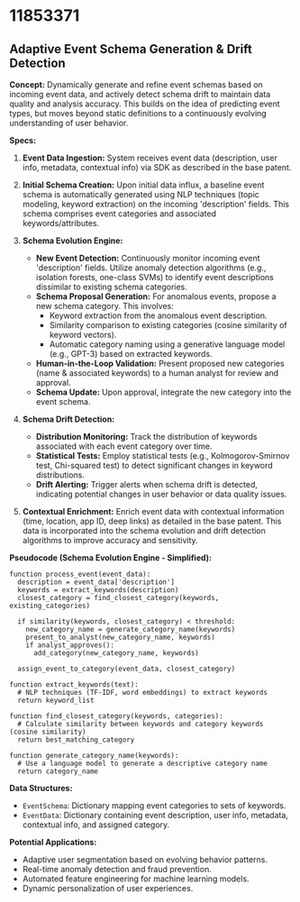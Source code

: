 # 11853371

## Adaptive Event Schema Generation & Drift Detection

**Concept:** Dynamically generate and refine event schemas based on incoming event data, and actively detect schema drift to maintain data quality and analysis accuracy. This builds on the idea of predicting event types, but moves beyond static definitions to a continuously evolving understanding of user behavior.

**Specs:**

1.  **Event Data Ingestion:** System receives event data (description, user info, metadata, contextual info) via SDK as described in the base patent.

2.  **Initial Schema Creation:** Upon initial data influx, a baseline event schema is automatically generated using NLP techniques (topic modeling, keyword extraction) on the incoming 'description' fields. This schema comprises event categories and associated keywords/attributes.

3.  **Schema Evolution Engine:**
    *   **New Event Detection:** Continuously monitor incoming event 'description' fields. Utilize anomaly detection algorithms (e.g., isolation forests, one-class SVMs) to identify event descriptions dissimilar to existing schema categories.
    *   **Schema Proposal Generation:** For anomalous events, propose a new schema category. This involves:
        *   Keyword extraction from the anomalous event description.
        *   Similarity comparison to existing categories (cosine similarity of keyword vectors).
        *   Automatic category naming using a generative language model (e.g., GPT-3) based on extracted keywords.
    *   **Human-in-the-Loop Validation:** Present proposed new categories (name & associated keywords) to a human analyst for review and approval.
    *   **Schema Update:** Upon approval, integrate the new category into the event schema.

4.  **Schema Drift Detection:**
    *   **Distribution Monitoring:** Track the distribution of keywords associated with each event category over time.
    *   **Statistical Tests:** Employ statistical tests (e.g., Kolmogorov-Smirnov test, Chi-squared test) to detect significant changes in keyword distributions.
    *   **Drift Alerting:** Trigger alerts when schema drift is detected, indicating potential changes in user behavior or data quality issues.

5.  **Contextual Enrichment:** Enrich event data with contextual information (time, location, app ID, deep links) as detailed in the base patent. This data is incorporated into the schema evolution and drift detection algorithms to improve accuracy and sensitivity.

**Pseudocode (Schema Evolution Engine - Simplified):**

```
function process_event(event_data):
  description = event_data['description']
  keywords = extract_keywords(description)
  closest_category = find_closest_category(keywords, existing_categories)

  if similarity(keywords, closest_category) < threshold:
    new_category_name = generate_category_name(keywords)
    present_to_analyst(new_category_name, keywords)
    if analyst_approves():
      add_category(new_category_name, keywords)
  
  assign_event_to_category(event_data, closest_category)

function extract_keywords(text):
  # NLP techniques (TF-IDF, word embeddings) to extract keywords
  return keyword_list

function find_closest_category(keywords, categories):
  # Calculate similarity between keywords and category keywords (cosine similarity)
  return best_matching_category

function generate_category_name(keywords):
  # Use a language model to generate a descriptive category name
  return category_name
```

**Data Structures:**

*   `EventSchema`: Dictionary mapping event categories to sets of keywords.
*   `EventData`: Dictionary containing event description, user info, metadata, contextual info, and assigned category.

**Potential Applications:**

*   Adaptive user segmentation based on evolving behavior patterns.
*   Real-time anomaly detection and fraud prevention.
*   Automated feature engineering for machine learning models.
*   Dynamic personalization of user experiences.